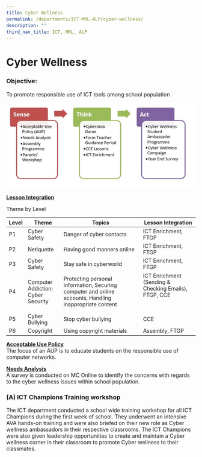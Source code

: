 ```yaml
---
title: Cyber Wellness
permalink: /departments/ICT-MRL-ALP/cyber-wellness/
description: ""
third_nav_title: ICT, MRL, ALP
---
```

# Cyber Wellness

### Objective:

To promote responsible use of ICT tools among school population

![](/images/Departments/ICT,%20MRL,%20ALP/Cyber-Wellness.jpg)

<b><u>Lesson Integration</u></b>

Theme by Level

| Level |                 Theme                 |    Topics                      |                        Lesson Integration               |
|-----|-------------------------------------|------------------------------------------------------------------------------------------------------|--------------------------------------------------------------------|
| P1    | Cyber Safety        | Danger of cyber contacts          | ICT Enrichment, FTGP                     |
| P2    | Netiquette            | Having good manners online<br>                                                         | ICT Enrichment, FTGP    |
| P3    | Cyber Safety       | Stay safe in cyberworld<br>        | ICT Enrichment, FTGP                                                 |
| P4    | Computer Addiction;<br>Cyber Security | Protecting personal information, Securing computer and online accounts, Handling inappropriate content | ICT Enrichment (Sending & Checking Emails), FTGP, CCE<br> <br> <br>  |
| P5    | Cyber Bullying                        | Stop cyber bullying<br>                      | CCE                                                                  |
| P6    | Copyright              | Using copyright materials<br>       | Assembly, FTGP      |

<b><u>Acceptable Use Policy</u></b>  
The focus of an AUP is to educate students on the responsible use of computer networks.  
  
<b><u>Needs Analysis</u></b>    
A survey is conducted on MC Online to identify the concerns with regards to the cyber wellness issues within school population.

### (A) ICT Champions Training workshop

The ICT department conducted a school wide training workshop for all ICT Champions during the first week of school. They underwent an intensive AVA hands-on training and were also briefed on their new role as Cyber wellness ambassadors in their respective classrooms. The ICT Champions were also given leadership opportunities to create and maintain a Cyber wellness corner in their classroom to promote Cyber wellness to their classmates.